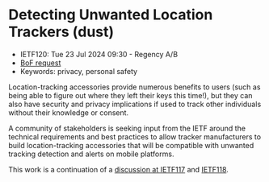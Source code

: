 # Detecting Unwanted Location Trackers (dust)
* <IETFschedule>IETF120: Tue 23 Jul 2024 09:30 - Regency A/B</IETFschedule>
* [BoF request](https://datatracker.ietf.org/doc/bofreq-eddinger-detecting-unwanted-location-trackers/)
* Keywords: privacy, personal safety


Location-tracking accessories provide numerous benefits to users (such as being able to figure out where they left their keys this time!), but they can also have security and privacy implications if used to track other individuals without their knowledge or consent.

A community of stakeholders is seeking input from the IETF around the technical requirements and best practices to allow tracker manufacturers to build location-tracking accessories that will be compatible with unwanted tracking detection and alerts on mobile platforms.

This work is a continuation of a [discussion at IETF117](https://notes.ietf.org/s/notes-ietf-117-dult) and [IETF118](https://notes.ietf.org/s/notes-ietf-118-dult).




